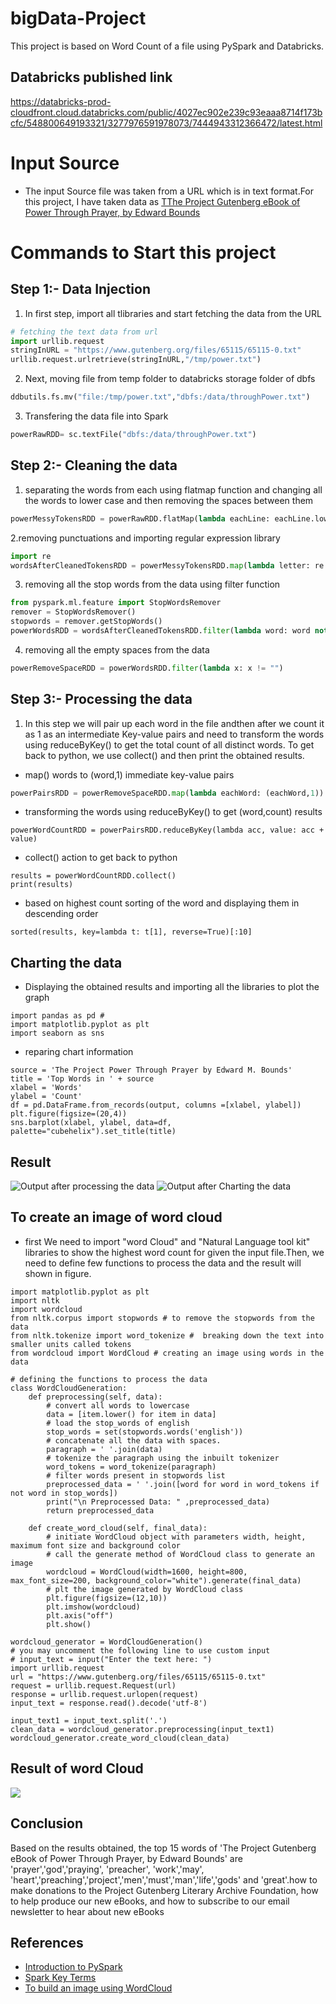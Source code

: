 # bigData-Project
This project is based on Word Count of a file using PySpark and Databricks.

## Databricks published link
https://databricks-prod-cloudfront.cloud.databricks.com/public/4027ec902e239c93eaaa8714f173bcfc/548800649193321/3277976591978073/7444943312366472/latest.html

# Input Source
 * The input Source file was taken from a URL which is in text format.For this project, I have taken data as 
   [TThe Project Gutenberg eBook of Power Through Prayer, by Edward Bounds](https://www.gutenberg.org/files/65115/65115-0.txt)
   
# Commands to Start this project

## Step 1:- Data Injection
   1. In first step, import all tlibraries and start fetching the data from the URL
   ```python
# fetching the text data from url
import urllib.request 
stringInURL = "https://www.gutenberg.org/files/65115/65115-0.txt"
urllib.request.urlretrieve(stringInURL,"/tmp/power.txt")
```
2. Next, moving file from temp folder to databricks storage folder of dbfs

```python
ddbutils.fs.mv("file:/tmp/power.txt","dbfs:/data/throughPower.txt")
```
3. Transfering  the data file into Spark 
```python
powerRawRDD= sc.textFile("dbfs:/data/throughPower.txt")
````
## Step 2:- Cleaning the data
1. separating the words from each using flatmap function and changing all the words to lower case and then removing the spaces between them
```python
powerMessyTokensRDD = powerRawRDD.flatMap(lambda eachLine: eachLine.lower().strip().split(" "))
```
2.removing punctuations and importing regular expression library
```python
import re
wordsAfterCleanedTokensRDD = powerMessyTokensRDD.map(lambda letter: re.sub(r'[^A-Za-z]', '', letter))
```
3. removing all the stop words from the data using filter function
```python
from pyspark.ml.feature import StopWordsRemover
remover = StopWordsRemover()
stopwords = remover.getStopWords()
powerWordsRDD = wordsAfterCleanedTokensRDD.filter(lambda word: word not in stopwords)
```
4. removing all the empty spaces from the data
```python
powerRemoveSpaceRDD = powerWordsRDD.filter(lambda x: x != "")
```
## Step 3:- Processing the data
1.  In this step we will pair up each word in the  file andthen after we  count it as 1 as an intermediate Key-value pairs and need to transform the words using reduceByKey() to get the total count of all distinct words. To get back to python, we use collect() and then print the obtained results.
* map() words to (word,1) immediate key-value pairs
```python
powerPairsRDD = powerRemoveSpaceRDD.map(lambda eachWord: (eachWord,1))
```
* transforming the words using reduceByKey() to get (word,count) results
```pytho
powerWordCountRDD = powerPairsRDD.reduceByKey(lambda acc, value: acc + value)
```
* collect() action to get back to python
```pytho
results = powerWordCountRDD.collect()
print(results)
```
* based on highest count sorting of the word and displaying them in descending order
```pytho
sorted(results, key=lambda t: t[1], reverse=True)[:10]
```
## Charting the data
* Displaying the obtained results and  importing all the libraries to plot the graph
```pytho
import pandas as pd # 
import matplotlib.pyplot as plt
import seaborn as sns
```
* reparing chart information
```pytho
source = 'The Project Power Through Prayer by Edward M. Bounds'
title = 'Top Words in ' + source
xlabel = 'Words'
ylabel = 'Count'
df = pd.DataFrame.from_records(output, columns =[xlabel, ylabel]) 
plt.figure(figsize=(20,4))
sns.barplot(xlabel, ylabel, data=df, palette="cubehelix").set_title(title)
```
## Result 
![Output after processing the data](https://github.com/Saikrishna1545/bigData-Project/blob/main/outputresult.JPG)
![Output after Charting the data](https://github.com/Saikrishna1545/bigData-Project/blob/main/bargraph.JPG)

## To create an image of word cloud
* first We need to import "word Cloud" and "Natural Language tool kit" libraries to show the highest word count for given the input file.Then, we need to define few functions to process the data and the result will shown in figure.
```pytho
import matplotlib.pyplot as plt
import nltk
import wordcloud
from nltk.corpus import stopwords # to remove the stopwords from the data
from nltk.tokenize import word_tokenize #  breaking down the text into smaller units called tokens
from wordcloud import WordCloud # creating an image using words in the data
 
# defining the functions to process the data
class WordCloudGeneration:
    def preprocessing(self, data):
        # convert all words to lowercase
        data = [item.lower() for item in data]
        # load the stop_words of english
        stop_words = set(stopwords.words('english'))
        # concatenate all the data with spaces.
        paragraph = ' '.join(data)
        # tokenize the paragraph using the inbuilt tokenizer
        word_tokens = word_tokenize(paragraph) 
        # filter words present in stopwords list 
        preprocessed_data = ' '.join([word for word in word_tokens if not word in stop_words])
        print("\n Preprocessed Data: " ,preprocessed_data)
        return preprocessed_data
 
    def create_word_cloud(self, final_data):
        # initiate WordCloud object with parameters width, height, maximum font size and background color
        # call the generate method of WordCloud class to generate an image
        wordcloud = WordCloud(width=1600, height=800, max_font_size=200, background_color="white").generate(final_data)
        # plt the image generated by WordCloud class
        plt.figure(figsize=(12,10))
        plt.imshow(wordcloud)
        plt.axis("off")
        plt.show()
 
wordcloud_generator = WordCloudGeneration()
# you may uncomment the following line to use custom input
# input_text = input("Enter the text here: ")
import urllib.request
url = "https://www.gutenberg.org/files/65115/65115-0.txt"
request = urllib.request.Request(url)
response = urllib.request.urlopen(request)
input_text = response.read().decode('utf-8')
 
input_text1 = input_text.split('.')
clean_data = wordcloud_generator.preprocessing(input_text1)
wordcloud_generator.create_word_cloud(clean_data)
```
## Result of word Cloud
![](https://github.com/Saikrishna1545/bigData-Project/blob/main/wordcloud.JPG)

## Conclusion
Based on the results obtained, the top 15 words of 'The Project Gutenberg eBook of Power Through Prayer, by Edward Bounds' are 'prayer','god','praying', 'preacher', 'work','may', 'heart','preaching','project','men','must','man','life','gods' and 'great'.how to make donations to the Project Gutenberg Literary Archive Foundation, how to help produce our new eBooks, and how to subscribe to our email newsletter to hear about new eBooks

##  References
- [Introduction to PySpark](https://github.com/denisecase/starting-spark)
- [Spark Key Terms](https://sparkbyexamples.com/)
- [To build an image using  WordCloud](https://www.section.io/engineering-education/word-cloud/)
